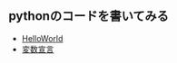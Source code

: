 ## pythonのコードを書いてみる

* [HelloWorld](helloWorld/helloWorld/helloWorld.py)
* [変数宣言](helloworld/variable)


